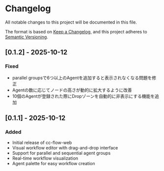 # Changelog

All notable changes to this project will be documented in this file.

The format is based on [Keep a Changelog](https://keepachangelog.com/en/1.0.0/),
and this project adheres to [Semantic Versioning](https://semver.org/spec/v2.0.0.html).

## [0.1.2] - 2025-10-12

### Fixed
- parallel groupsで6つ以上のAgentを追加すると表示されなくなる問題を修正
- Agentの数に応じてノードの高さが動的に拡大するように改善
- 10個のAgentが登録された際にDropゾーンを自動的に非表示にする機能を追加

## [0.1.1] - 2025-10-12

### Added
- Initial release of cc-flow-web
- Visual workflow editor with drag-and-drop interface
- Support for parallel and sequential agent groups
- Real-time workflow visualization
- Agent palette for easy workflow creation
